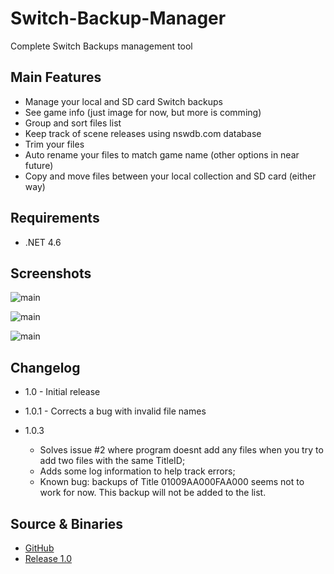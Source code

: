 # Switch-Backup-Manager
Complete Switch Backups management tool

## Main Features
* Manage your local and SD card Switch backups
* See game info (just image for now, but more is comming)
* Group and sort files list
* Keep track of scene releases using nswdb.com database
* Trim your files
* Auto rename your files to match game name (other options in near future)
* Copy and move files between your local collection and SD card (either way)

## Requirements
* .NET 4.6

## Screenshots

![main](https://i.imgur.com/7D7MXPK.png)

![main](https://i.imgur.com/5RipVQI.png)

![main](https://i.imgur.com/eHKzI2R.png)

## Changelog
* 1.0 - Initial release
* 1.0.1 - Corrects a bug with invalid file names

* 1.0.3
  - Solves issue #2 where program doesnt add any files when you try to add two files with the same TitleID;
  - Adds some log information to help track errors;
  - Known bug: backups of Title 01009AA000FAA000 seems not to work for now. This backup will not be added to the list.

## Source & Binaries
* [GitHub](https://github.com/gibaBR/Switch-Backup-Manager/archive/master.zip)
* [Release 1.0](https://github.com/gibaBR/Switch-Backup-Manager/files/2188652/Switch.Backup.Manager.v1.0.zip)


